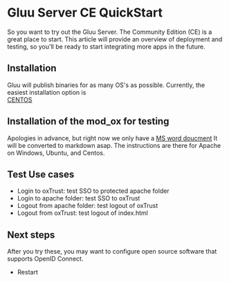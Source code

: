 # Gluu Server CE QuickStart 

So you want to try out the Gluu Server. The Community Edition (CE) 
is a great place to start. This article will provide an overview of
deployment and testing, so you'll be ready to start integrating 
more apps in the future. 

## Installation

Gluu will publish binaries for as many OS's as possible. Currently, the 
easiest installation option is  
[CENTOS](http://www.gluu.org/docs/admin-guide/installation/centos)

## Installation of the mod_ox for testing

Apologies in advance, but right now we only have a [MS word doucment](http://www.gluu.co/modox_ms_doc)   It will be converted to markdown asap. The instructions are there for 
Apache on Windows, Ubuntu, and Centos.

## Test Use cases

-  Login to oxTrust: test SSO to protected apache folder
-  Login to apache folder: test SSO to oxTrust
-  Logout from apache folder: test logout of oxTrust
-  Logout from oxTrust: test logout of index.html
  
## Next steps

After you try these, you may want to configure open source software
that supports OpenID Connect. 
-  Restart


